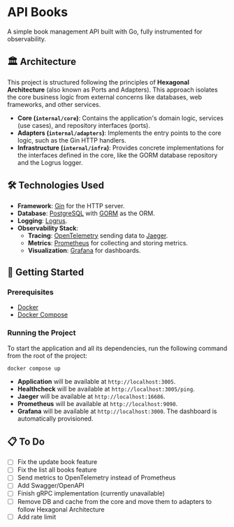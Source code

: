 # API Books

A simple book management API built with Go, fully instrumented for observability.

## 🏛️ Architecture

This project is structured following the principles of **Hexagonal Architecture** (also known as Ports and Adapters). This approach isolates the core business logic from external concerns like databases, web frameworks, and other services.

-   **Core (`internal/core`)**: Contains the application's domain logic, services (use cases), and repository interfaces (ports).
-   **Adapters (`internal/adapters`)**: Implements the entry points to the core logic, such as the Gin HTTP handlers.
-   **Infrastructure (`internal/infra`)**: Provides concrete implementations for the interfaces defined in the core, like the GORM database repository and the Logrus logger.

## 🛠️ Technologies Used

-   **Framework**: [Gin](https://gin-gonic.com/) for the HTTP server.
-   **Database**: [PostgreSQL](https://www.postgresql.org/) with [GORM](https://gorm.io/) as the ORM.
-   **Logging**: [Logrus](https://github.com/sirupsen/logrus).
-   **Observability Stack**:
    -   **Tracing**: [OpenTelemetry](https://opentelemetry.io/) sending data to [Jaeger](https://www.jaegertracing.io/).
    -   **Metrics**: [Prometheus](https://prometheus.io/) for collecting and storing metrics.
    -   **Visualization**: [Grafana](https://grafana.com/) for dashboards.

## 🚀 Getting Started

### Prerequisites

-   [Docker](https://docs.docker.com/get-docker/)
-   [Docker Compose](https://docs.docker.com/compose/install/)

### Running the Project

To start the application and all its dependencies, run the following command from the root of the project:

```sh
docker compose up
```

-   **Application** will be available at `http://localhost:3005`.
-   **Healthcheck** will be available at `http://localhost:3005/ping`.
-   **Jaeger** will be available at `http://localhost:16686`.
-   **Prometheus** will be available at `http://localhost:9090`.
-   **Grafana** will be available at `http://localhost:3000`. The dashboard is automatically provisioned.

## 📋 To Do
- [ ] Fix the update book feature
- [ ] Fix the list all books feature
- [ ] Send metrics to OpenTelemetry instead of Prometheus
- [ ] Add Swagger/OpenAPI
- [ ] Finish gRPC implementation (currently unavailable)
- [ ] Remove DB and cache from the core and move them to adapters to follow Hexagonal Architecture
- [ ] Add rate limit

